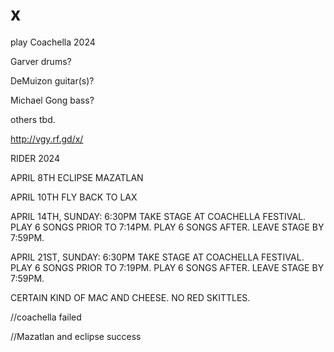 # x
play Coachella 2024

Garver drums?

DeMuizon guitar(s)?

Michael Gong bass?

others tbd.

http://vgy.rf.gd/x/

RIDER 2024

APRIL 8TH ECLIPSE MAZATLAN

APRIL 10TH FLY BACK TO LAX

APRIL 14TH, SUNDAY:
6:30PM TAKE STAGE AT COACHELLA FESTIVAL.
PLAY 6 SONGS PRIOR TO 7:14PM.
PLAY 6 SONGS AFTER.
LEAVE STAGE BY 7:59PM.

APRIL 21ST, SUNDAY:
6:30PM TAKE STAGE AT COACHELLA FESTIVAL.
PLAY 6 SONGS PRIOR TO 7:19PM.
PLAY 6 SONGS AFTER.
LEAVE STAGE BY 7:59PM.

CERTAIN KIND OF MAC AND CHEESE.
NO RED SKITTLES.



//coachella failed

//Mazatlan and eclipse success







